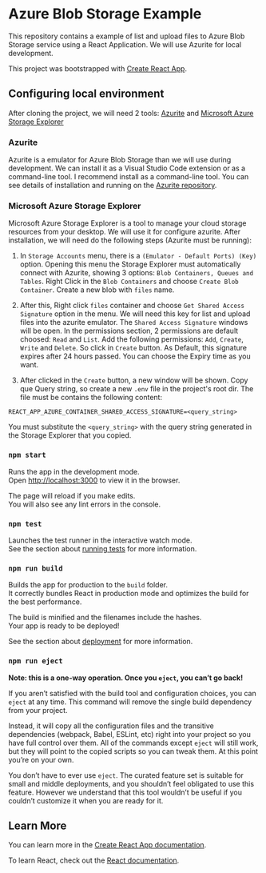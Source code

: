 # Azure Blob Storage Example

This repository contains a example of list and upload files to Azure Blob Storage service using a React Application. We will use Azurite for local development.

This project was bootstrapped with [Create React App](https://github.com/facebook/create-react-app).

## Configuring local environment

After cloning the project, we will need 2 tools: [Azurite](https://github.com/Azure/Azurite) and [Microsoft Azure Storage Explorer](https://azure.microsoft.com/en-us/features/storage-explorer/)

### Azurite
Azurite is a emulator for Azure Blob Storage than we will use during development. We can install it as a Visual Studio Code extension or as a command-line tool. I recommend install as a command-line tool. You can see details of installation and running on the [Azurite repository](https://github.com/Azure/Azurite).

### Microsoft Azure Storage Explorer
Microsoft Azure Storage Explorer is a tool to manage your cloud storage resources from your desktop. We will use it for configure azurite. After installation, we will need do the following steps (Azurite must be running):

1. In `Storage Accounts` menu, there is a `(Emulator - Default Ports) (Key)` option. Opening this menu the Storage Explorer must automatically connect with Azurite, showing 3 options: `Blob Containers, Queues and Tables`. Right Click in the `Blob Containers` and choose `Create Blob Container`. Create a new blob with `files` name.

<!-- 001 -->

<!-- Eby8vdM02xNOcqFlqUwJPLlmEtlCDXJ1OUzFT50uSRZ6IFsuFq2UVErCz4I6tq/K1SZFPTOtr/KBHBeksoGMGw== -->

2. After this, Right click `files` container and choose `Get Shared Access Signature` option in the menu. We will need this key for list and upload files into the azurite emulator. The `Shared Access Signature` windows will be open. In the permissions section, 2 permissions are default choosed: `Read` and `List`. Add the following permissions: `Add`, `Create`, `Write` and `Delete`. So click in `Create` button. As Default, this signature expires after 24 hours passed. You can choose the Expiry time as you want.

<!-- 002 -->

3. After clicked in the `Create` button, a new window will be shown. Copy que Query string, so create a new `.env` file in the project's root dir. The file must be contains the following content:

```
REACT_APP_AZURE_CONTAINER_SHARED_ACCESS_SIGNATURE=<query_string>
```

You must substitute the `<query_string>` with the query string generated in the Storage Explorer that you copied.


#### 

### `npm start`

Runs the app in the development mode.\
Open [http://localhost:3000](http://localhost:3000) to view it in the browser.

The page will reload if you make edits.\
You will also see any lint errors in the console.

### `npm test`

Launches the test runner in the interactive watch mode.\
See the section about [running tests](https://facebook.github.io/create-react-app/docs/running-tests) for more information.

### `npm run build`

Builds the app for production to the `build` folder.\
It correctly bundles React in production mode and optimizes the build for the best performance.

The build is minified and the filenames include the hashes.\
Your app is ready to be deployed!

See the section about [deployment](https://facebook.github.io/create-react-app/docs/deployment) for more information.

### `npm run eject`

**Note: this is a one-way operation. Once you `eject`, you can’t go back!**

If you aren’t satisfied with the build tool and configuration choices, you can `eject` at any time. This command will remove the single build dependency from your project.

Instead, it will copy all the configuration files and the transitive dependencies (webpack, Babel, ESLint, etc) right into your project so you have full control over them. All of the commands except `eject` will still work, but they will point to the copied scripts so you can tweak them. At this point you’re on your own.

You don’t have to ever use `eject`. The curated feature set is suitable for small and middle deployments, and you shouldn’t feel obligated to use this feature. However we understand that this tool wouldn’t be useful if you couldn’t customize it when you are ready for it.

## Learn More

You can learn more in the [Create React App documentation](https://facebook.github.io/create-react-app/docs/getting-started).

To learn React, check out the [React documentation](https://reactjs.org/).
